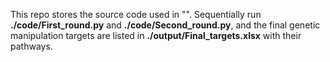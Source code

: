 This repo stores the source code used in "".
Sequentially run **./code/First_round.py** and **./code/Second_round.py**, and the final genetic manipulation targets are listed in **./output/Final_targets.xlsx** with their pathways.
